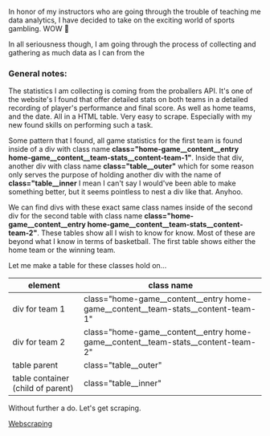 In honor of my instructors who are going through the trouble of teaching me data analytics, I have decided to take on the exciting world of sports gambling. WOW 🤩

In all seriousness though, I am going through the process of collecting and gathering as much data as I can from the 

### General notes:

The statistics I am collecting is coming from the proballers API. It's one of the website's I found that offer detailed stats on both teams in a detailed recording of player's performance and final score. As well as home teams, and the date. All in a HTML table. Very easy to scrape. Especially with my new found skills on performing such a task. 

Some pattern that I found, all game statistics for the first team is found inside of a div with class name **class="home-game__content__entry home-game__content__team-stats__content-team-1"**. Inside that div, another div with class name **class="table__outer"** which for some reason only serves the purpose of holding another div with the name of **class="table__inner** I mean I can't say I would've been able to make something better, but it seems pointless to nest a div like that. Anyhoo.

We can find divs with these exact same class names inside of the second div for the second table with class name **class="home-game__content__entry home-game__content__team-stats__content-team-2"**. These tables show all I wish to know for know. Most of these are beyond what I know in terms of basketball. The first table shows either the home team or the winning team. 

Let me make a table for these classes hold on...

| element                           | class name                                                                       |
| --------------------------------- | -------------------------------------------------------------------------------- |
| div for team 1                    | class="home-game__content__entry home-game__content__team-stats__content-team-1" |
| div for team 2                    | class="home-game__content__entry home-game__content__team-stats__content-team-2" |
| table parent                      | class="table__outer"                                                             |
| table container (child of parent) | class="table__inner"                                                             |

Without further a do. Let's get scraping.

[Webscraping](/webscraping_notebook.ipynb)


